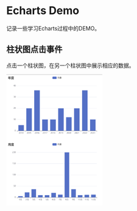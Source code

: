 # Echarts Demo

记录一些学习Echarts过程中的DEMO。

## 柱状图点击事件

点击一个柱状图，在另一个柱状图中展示相应的数据。

<img src="pics/柱状图.png" width="50%"></img>